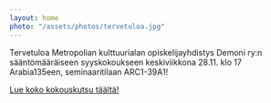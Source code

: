 ```yaml
---
layout: home
photo: "/assets/photos/tervetuloa.jpg"
---
```


Tervetuloa Metropolian kulttuurialan opiskelijayhdistys Demoni ry:n sääntömääräiseen syyskokoukseen keskiviikkona 28.11. klo 17 Arabia135een, seminaaritilaan ARC1-39A1!

[Lue koko kokouskutsu täältä!](/kutsu-syyskokoukseen-2018/)
